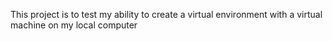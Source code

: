 This project is to test my ability to create a virtual environment with a virtual machine on my local computer
